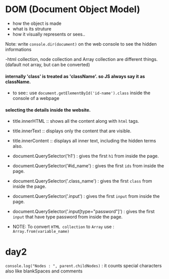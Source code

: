 # DOM (Document Object Model)
- how the object is made
- what is its struture
- how it visually represents or sees..

Note: write `console.dir(document)` on the web console to see the hidden informations

-html collection, node collection and Array collection are different things. (dafault not array, but can be converted)

#### internally 'class' is treated as 'className'. so JS always say it as className.
- to see:: use `document.getElementById('id-name').class` inside the console of a webpage


#### selecting the details inside the website.
- title.innerHTML :: shows all the content along with `html` tags.
- title.innerText :: displays only the content that are visible.
- title.innerContent :: displays all inner text, including the hidden terms also.

- document.QuerySelector('h1') : gives the first `h1` from inside the page.
- document.QuerySelector('#id_name') : gives the first `ids` from inside the page.
- document.QuerySelector('.class_name') : gives the first `class` from inside the page.
- document.QuerySelector('.input') : gives the first `input` from inside the page.
- document.QuerySelector('.input[type="password"]') : gives the first `input` that have type password from inside the page.


- NOTE: To convert `HTML collection` to `Array` use : `Array.from(variable_name)`


# day2
`console.log("Nodes : ", parent.childNodes)` : it counts special characters also like blankSpaces and comments